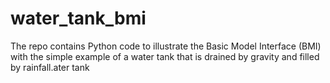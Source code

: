 # water_tank_bmi
The repo contains Python code to illustrate the Basic Model Interface (BMI) with the simple example of a water tank that is drained by gravity and filled by rainfall.ater tank
